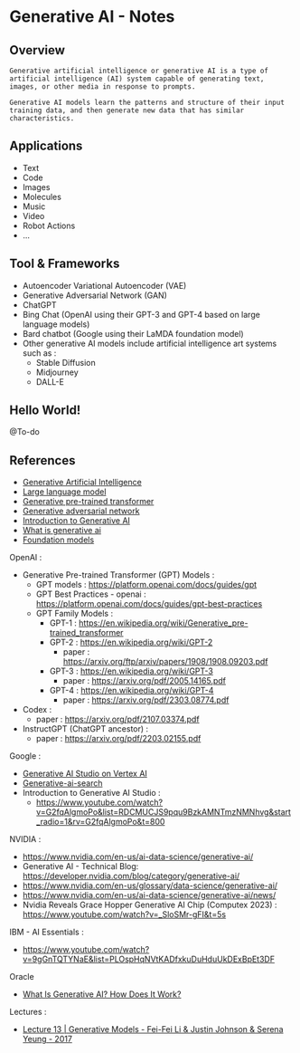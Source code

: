 # Generative AI - Notes

## Overview

```
Generative artificial intelligence or generative AI is a type of artificial intelligence (AI) system capable of generating text, images, or other media in response to prompts.

Generative AI models learn the patterns and structure of their input training data, and then generate new data that has similar characteristics.
```

## Applications 

- Text
- Code
- Images
- Molecules
- Music
- Video
- Robot Actions
- ...


## Tool & Frameworks

- Autoencoder Variational Autoencoder (VAE)
- Generative Adversarial Network (GAN)
- ChatGPT 
- Bing Chat (OpenAI using their GPT-3 and GPT-4 based on large language models)
- Bard chatbot (Google using their LaMDA foundation model) 
- Other generative AI models include artificial intelligence art systems such as :
  - Stable Diffusion 
  - Midjourney
  - DALL-E

## Hello World!

@To-do

## References

- [Generative Artificial Intelligence](https://en.wikipedia.org/wiki/Generative_artificial_intelligence)
- [Large language model](https://en.wikipedia.org/wiki/Large_language_model)
- [Generative pre-trained transformer](https://en.wikipedia.org/wiki/Generative_pre-trained_transformer)
- [Generative adversarial network](https://en.wikipedia.org/wiki/Generative_adversarial_network)
- [Introduction to Generative AI](https://www.youtube.com/watch?v=G2fqAlgmoPo)
- [What is generative ai](https://www.mckinsey.com/featured-insights/mckinsey-explainers/what-is-generative-ai)
- [Foundation models](https://en.wikipedia.org/wiki/Foundation_models)

OpenAI : 
- Generative Pre-trained Transformer (GPT) Models :
  - GPT models : https://platform.openai.com/docs/guides/gpt
  - GPT Best Practices - openai : https://platform.openai.com/docs/guides/gpt-best-practices
  - GPT Family Models : 
    - GPT-1 : https://en.wikipedia.org/wiki/Generative_pre-trained_transformer
    - GPT-2 : https://en.wikipedia.org/wiki/GPT-2
      - paper : https://arxiv.org/ftp/arxiv/papers/1908/1908.09203.pdf
    - GPT-3 : https://en.wikipedia.org/wiki/GPT-3
      - paper : https://arxiv.org/pdf/2005.14165.pdf
    - GPT-4 : https://en.wikipedia.org/wiki/GPT-4
      - paper : https://arxiv.org/pdf/2303.08774.pdf
- Codex :
  - paper : https://arxiv.org/pdf/2107.03374.pdf
- InstructGPT (ChatGPT ancestor) :
  - paper : https://arxiv.org/pdf/2203.02155.pdf

Google : 

- [Generative AI Studio on Vertex AI](https://cloud.google.com/generative-ai-studio?hl=en)
- [Generative-ai-search](https://blog.google/products/search/generative-ai-search/)
- Introduction to Generative AI Studio : 
  - https://www.youtube.com/watch?v=G2fqAlgmoPo&list=RDCMUCJS9pqu9BzkAMNTmzNMNhvg&start_radio=1&rv=G2fqAlgmoPo&t=800

NVIDIA : 

- https://www.nvidia.com/en-us/ai-data-science/generative-ai/
- Generative AI - Technical Blog: https://developer.nvidia.com/blog/category/generative-ai/
- https://www.nvidia.com/en-us/glossary/data-science/generative-ai/
- https://www.nvidia.com/en-us/ai-data-science/generative-ai/news/
- Nvidia Reveals Grace Hopper Generative AI Chip (Computex 2023) : https://www.youtube.com/watch?v=_SloSMr-gFI&t=5s


IBM - AI Essentials : 
- https://www.youtube.com/watch?v=9gGnTQTYNaE&list=PLOspHqNVtKADfxkuDuHduUkDExBpEt3DF

Oracle
- [What Is Generative AI? How Does It Work?](https://www.oracle.com/artificial-intelligence/generative-ai/what-is-generative-ai/)


Lectures : 
  - [Lecture 13 | Generative Models - Fei-Fei Li & Justin Johnson & Serena Yeung - 2017](http://cs231n.stanford.edu/slides/2017/cs231n_2017_lecture13.pdf)
